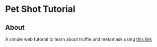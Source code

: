 # Pet Shot Tutorial

## About
A simple web tutorial to learn about truffle and metamask using [this link](http://truffleframework.com/tutorials/pet-shop)
